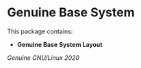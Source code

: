 # Genuine Base System

This package contains:

 - **Genuine Base System Layout**

_Genuine GNU/Linux 2020_
